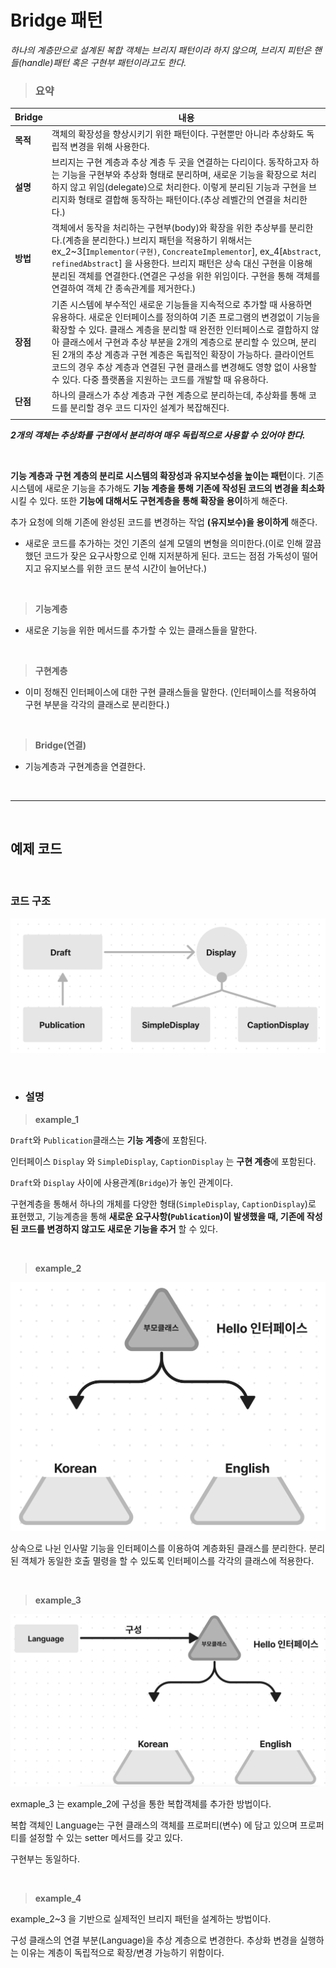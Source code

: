 # **Bridge 패턴**

*하나의 계층만으로 설계된 복합 객체는 브리지 패턴이라 하지 않으며, 브리지 피턴은 핸들(handle)패턴 혹은 구현부 패턴이라고도 한다.*

> ### **요약**

Bridge|내용|
|---|---|
|**목적**|객체의 확장성을 향상시키기 위한 패턴이다. 구현뿐만 아니라 추상화도 독립적 변경을 위해 사용한다.|
|**설명**|브리지는 구현 계층과 추상 계층 두 곳을 연결하는 다리이다. 동작하고자 하는 기능을 구현부와 추상화 형태로 분리하며, 새로운 기능을 확장으로 처리하지 않고 위임(delegate)으로 처리한다. 이렇게 분리된 기능과 구현을 브리지화 형태로 결합해 동작하는 패턴이다.(추상 레벨간의 연결을 처리한다.)|
|**방법**|객체에서 동작을 처리하는 구현부(body)와 확장을 위한 추상부를 분리한다.(계층을 분리한다.) 브리지 패턴을 적용하기 위해서는 ex_2~3[`Implementor(구현)`, `ConcreateImplementor`], ex_4[`Abstract`, `refinedAbstract`] 을 사용한다. 브리지 패턴은 상속 대신 구현을 이용해 분리된 객체를 연결한다.(연결은 구성을 위한 위임이다. 구현을 통해 객체를 연결하여 객체 간 종속관계를 제거한다.)|
|**장점**|기존 시스템에 부수적인 새로운 기능들을 지속적으로 추가할 때 사용하면 유용하다. 새로운 인터페이스를 정의하여 기존 프로그램의 변경없이 기능을 확장할 수 있다. 클래스 계층을 분리할 때 완전한 인터페이스로 결합하지 않아 클래스에서 구현과 추상 부분을 2개의 계층으로 분리할 수 있으며, 분리된 2개의 추상 계층과 구현 계층은 독립적인 확장이 가능하다. 클라이언트 코드의 경우 추상 계층과 연결된 구현 클래스를 변경해도 영향 없이 사용할 수 있다. 다중 플랫폼을 지원하는 코드를 개발할 때 유용하다.|
|**단점**|하나의 클래스가 추상 계층과 구현 계층으로 분리하는데, 추상화를 통해 코드를 분리할 경우 코드 디자인 설계가 복잡해진다.|
||

***2개의 객체는 추상화를 구현에서 분리하여 매우 독립적으로 사용할 수 있어야 한다.***

<br>

**기능 계층과 구현 계층의 분리로 시스템의 확장성과 유지보수성을 높이는 패턴**이다.
기존 시스템에 새로운 기능을 추가해도 **기능 계층을 통해 기존에 작성된 코드의 변경을 최소화** 시킬 수 있다. 또한 **기능에 대해서도 구현계층을 통해 확장을 용이**하게 해준다.

추가 요청에 의해 기존에 완성된 코드를 변경하는 작업 **(유지보수)을 용이하게** 해준다.

- 새로운 코드를 추가하는 것인 기존의 설계 모델의 변형을 의미한다.(이로 인해 깔끔했던 코드가 잦은 요구사항으로 인해 지저분하게 된다. 코드는 점점 가독성이 떨어지고 유지보스를 위한 코드 분석 시간이 늘어난다.)

<br>

> **기능계층**

- 새로운 기능을 위한 메서드를 추가할 수 있는 클래스들을 말한다.

<br>

> **구현계층**

- 이미 정해진 인터페이스에 대한 구현 클래스들을 말한다. (인터페이스를 적용하여 구현 부분을 각각의 클래스로 분리한다.)

<br>

> **Bridge(연결)**

- 기능계층과 구현계층을 연결한다.


<br><hr><br>

## **예제 코드**


<br>

### **코드 구조**

![Bridge.png](/img/Bridge.png)

<br>

- ### **설명** 

> **example_1**

`Draft`와  `Publication`클래스는 **기능 계층**에 포함된다.

인터페이스 `Display` 와 `SimpleDisplay`, `CaptionDisplay` 는 **구현 계층**에 포함된다. 

`Draft`와 `Display` 사이에 사용관계(`Bridge`)가 놓인 관계이다.

구현계층을 통해서 하나의 개체를 다양한 형태(`SimpleDisplay`, `CaptionDisplay`)로 표현했고, 기능계층을 통해 **새로운 요구사항(`Publication`)이 발생했을 때, 기존에 작성된 코드를 변경하지 않고도 새로운 기능을 추거** 할 수 있다.

<br>

> **example_2**

![bridge_ex_2.png](/img/bridge_ex_2.png)

상속으로 나뉜 인사말 기능을 인터페이스를 이용하여 계층화된 클래스를 분리한다. 분리된 객체가 동일한 호출 멸령을 할 수 있도록 인터페이스를 각각의 클래스에 적용한다.

<br>

> **example_3**

![bridge_ex_3.png](/img/bridge_ex_3.png)

exmaple_3 는 example_2에 구성을 통한 복합객체를 추가한 방법이다.

복합 객체인 Language는 구현 클래스의 객체를 프로퍼티(변수) 에 담고 있으며 프로퍼티를 설정할 수 있는 setter 메서드를 갖고 있다.

구현부는 동일하다.

<br>

> **example_4**

example_2~3 을 기반으로 실제적인 브리지 패턴을 설계하는 방법이다.

구성 클래스의 연결 부분(Language)을 추상 계층으로 변경한다. 추상화 변경을 실행하는 이유는 계층이 독립적으로 확장/변경 가능하기 위함이다.
